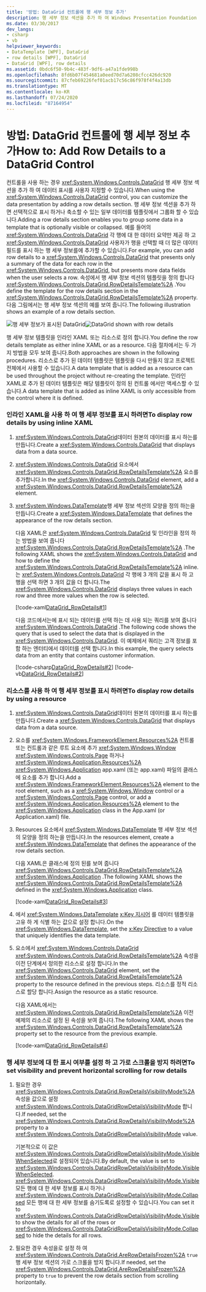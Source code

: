 ```yaml
---
title: '방법: DataGrid 컨트롤에 행 세부 정보 추가'
description: 행 세부 정보 섹션을 추가 하 여 Windows Presentation Foundation DataGrid 컨트롤을 사용할 때 데이터 프레젠테이션을 사용자 지정 하는 방법을 알아봅니다.
ms.date: 03/30/2017
dev_langs:
- csharp
- vb
helpviewer_keywords:
- DataTemplate [WPF], DataGrid
- row details [WPF], DataGrid
- DataGrid [WPF], row details
ms.assetid: 0bdc6f50-9b4c-483f-9df6-a47a1fde998b
ms.openlocfilehash: 8fd6b07f454681a0eed70d7a6208cfcc426dc920
ms.sourcegitcommit: 87cfeb69226fef01acb17c56c86f978f4f4a13db
ms.translationtype: MT
ms.contentlocale: ko-KR
ms.lasthandoff: 07/24/2020
ms.locfileid: "87164954"
---
```

# <a name="how-to-add-row-details-to-a-datagrid-control"></a><span data-ttu-id="0a704-103">방법: DataGrid 컨트롤에 행 세부 정보 추가</span><span class="sxs-lookup"><span data-stu-id="0a704-103">How to: Add Row Details to a DataGrid Control</span></span>
<span data-ttu-id="0a704-104">컨트롤을 사용 하는 경우 <xref:System.Windows.Controls.DataGrid> 행 세부 정보 섹션을 추가 하 여 데이터 표시를 사용자 지정할 수 있습니다.</span><span class="sxs-lookup"><span data-stu-id="0a704-104">When using the <xref:System.Windows.Controls.DataGrid> control, you can customize the data presentation by adding a row details section.</span></span> <span data-ttu-id="0a704-105">행 세부 정보 섹션을 추가 하면 선택적으로 표시 하거나 축소할 수 있는 일부 데이터를 템플릿에서 그룹화 할 수 있습니다.</span><span class="sxs-lookup"><span data-stu-id="0a704-105">Adding a row details section enables you to group some data in a template that is optionally visible or collapsed.</span></span> <span data-ttu-id="0a704-106">예를 들어의 <xref:System.Windows.Controls.DataGrid> 각 행에 대 한 데이터 요약만 제공 하 고 <xref:System.Windows.Controls.DataGrid> 사용자가 행을 선택할 때 더 많은 데이터 필드를 표시 하는 행 세부 정보를에 추가할 수 있습니다.</span><span class="sxs-lookup"><span data-stu-id="0a704-106">For example, you can add row details to a <xref:System.Windows.Controls.DataGrid> that presents only a summary of the data for each row in the <xref:System.Windows.Controls.DataGrid>, but presents more data fields when the user selects a row.</span></span> <span data-ttu-id="0a704-107">속성에서 행 세부 정보 섹션의 템플릿을 정의 합니다 <xref:System.Windows.Controls.DataGrid.RowDetailsTemplate%2A> .</span><span class="sxs-lookup"><span data-stu-id="0a704-107">You define the template for the row details section in the <xref:System.Windows.Controls.DataGrid.RowDetailsTemplate%2A> property.</span></span> <span data-ttu-id="0a704-108">다음 그림에서는 행 세부 정보 섹션의 예를 보여 줍니다.</span><span class="sxs-lookup"><span data-stu-id="0a704-108">The following illustration shows an example of a row details section.</span></span>  
  
 <span data-ttu-id="0a704-109">![행 세부 정보가 표시된 DataGrid](./media/ndp-rowdetails.png "NDP_RowDetails")</span><span class="sxs-lookup"><span data-stu-id="0a704-109">![DataGrid shown with row details](./media/ndp-rowdetails.png "NDP_RowDetails")</span></span>  
  
 <span data-ttu-id="0a704-110">행 세부 정보 템플릿을 인라인 XAML 또는 리소스로 정의 합니다.</span><span class="sxs-lookup"><span data-stu-id="0a704-110">You define the row details template as either inline XAML or as a resource.</span></span> <span data-ttu-id="0a704-111">다음 절차에서는 두 가지 방법을 모두 보여 줍니다.</span><span class="sxs-lookup"><span data-stu-id="0a704-111">Both approaches are shown in the following procedures.</span></span> <span data-ttu-id="0a704-112">리소스로 추가 된 데이터 템플릿은 템플릿을 다시 만들지 않고 프로젝트 전체에서 사용할 수 있습니다.</span><span class="sxs-lookup"><span data-stu-id="0a704-112">A data template that is added as a resource can be used throughout the project without re-creating the template.</span></span> <span data-ttu-id="0a704-113">인라인 XAML로 추가 된 데이터 템플릿은 해당 템플릿이 정의 된 컨트롤 에서만 액세스할 수 있습니다.</span><span class="sxs-lookup"><span data-stu-id="0a704-113">A data template that is added as inline XAML is only accessible from the control where it is defined.</span></span>  
  
### <a name="to-display-row-details-by-using-inline-xaml"></a><span data-ttu-id="0a704-114">인라인 XAML을 사용 하 여 행 세부 정보를 표시 하려면</span><span class="sxs-lookup"><span data-stu-id="0a704-114">To display row details by using inline XAML</span></span>  
  
1. <span data-ttu-id="0a704-115"><xref:System.Windows.Controls.DataGrid>데이터 원본의 데이터를 표시 하는를 만듭니다.</span><span class="sxs-lookup"><span data-stu-id="0a704-115">Create a <xref:System.Windows.Controls.DataGrid> that displays data from a data source.</span></span>  
  
2. <span data-ttu-id="0a704-116"><xref:System.Windows.Controls.DataGrid> 요소에서 <xref:System.Windows.Controls.DataGrid.RowDetailsTemplate%2A> 요소를 추가합니다.</span><span class="sxs-lookup"><span data-stu-id="0a704-116">In the <xref:System.Windows.Controls.DataGrid> element, add a <xref:System.Windows.Controls.DataGrid.RowDetailsTemplate%2A> element.</span></span>  
  
3. <span data-ttu-id="0a704-117"><xref:System.Windows.DataTemplate>행 세부 정보 섹션의 모양을 정의 하는을 만듭니다.</span><span class="sxs-lookup"><span data-stu-id="0a704-117">Create a <xref:System.Windows.DataTemplate> that defines the appearance of the row details section.</span></span>  
  
     <span data-ttu-id="0a704-118">다음 XAML은 <xref:System.Windows.Controls.DataGrid> 및 인라인을 정의 하는 방법을 보여 줍니다 <xref:System.Windows.Controls.DataGrid.RowDetailsTemplate%2A> .</span><span class="sxs-lookup"><span data-stu-id="0a704-118">The following XAML shows the <xref:System.Windows.Controls.DataGrid> and how to define the <xref:System.Windows.Controls.DataGrid.RowDetailsTemplate%2A> inline.</span></span> <span data-ttu-id="0a704-119">는 <xref:System.Windows.Controls.DataGrid> 각 행에 3 개의 값을 표시 하 고 행을 선택 하면 3 개의 값을 더 합니다.</span><span class="sxs-lookup"><span data-stu-id="0a704-119">The <xref:System.Windows.Controls.DataGrid> displays three values in each row and three more values when the row is selected.</span></span>  
  
     [!code-xaml[DataGrid_RowDetails#1](~/samples/snippets/csharp/VS_Snippets_Wpf/datagrid_rowdetails/cs/mainwindow.xaml#1)]  
  
     <span data-ttu-id="0a704-120">다음 코드에서는에 표시 되는 데이터를 선택 하는 데 사용 되는 쿼리를 보여 줍니다 <xref:System.Windows.Controls.DataGrid> .</span><span class="sxs-lookup"><span data-stu-id="0a704-120">The following code shows the query that is used to select the data that is displayed in the <xref:System.Windows.Controls.DataGrid>.</span></span> <span data-ttu-id="0a704-121">이 예제에서 쿼리는 고객 정보를 포함 하는 엔터티에서 데이터를 선택 합니다.</span><span class="sxs-lookup"><span data-stu-id="0a704-121">In this example, the query selects data from an entity that contains customer information.</span></span>  
  
     [!code-csharp[DataGrid_RowDetails#2](~/samples/snippets/csharp/VS_Snippets_Wpf/datagrid_rowdetails/cs/mainwindow.xaml.cs#2)]
     [!code-vb[DataGrid_RowDetails#2](~/samples/snippets/visualbasic/VS_Snippets_Wpf/datagrid_rowdetails/vb/mainwindow.xaml.vb#2)]  
  
### <a name="to-display-row-details-by-using-a-resource"></a><span data-ttu-id="0a704-122">리소스를 사용 하 여 행 세부 정보를 표시 하려면</span><span class="sxs-lookup"><span data-stu-id="0a704-122">To display row details by using a resource</span></span>  
  
1. <span data-ttu-id="0a704-123"><xref:System.Windows.Controls.DataGrid>데이터 원본의 데이터를 표시 하는를 만듭니다.</span><span class="sxs-lookup"><span data-stu-id="0a704-123">Create a <xref:System.Windows.Controls.DataGrid> that displays data from a data source.</span></span>  
  
2. <span data-ttu-id="0a704-124">요소를 <xref:System.Windows.FrameworkElement.Resources%2A> 컨트롤 또는 컨트롤과 같은 루트 요소에 추가 <xref:System.Windows.Window> <xref:System.Windows.Controls.Page> 하거나 <xref:System.Windows.Application.Resources%2A> <xref:System.Windows.Application> app.xaml (또는 app.xaml) 파일의 클래스에 요소를 추가 합니다.</span><span class="sxs-lookup"><span data-stu-id="0a704-124">Add a <xref:System.Windows.FrameworkElement.Resources%2A> element to the root element, such as a <xref:System.Windows.Window> control or a <xref:System.Windows.Controls.Page> control, or add a <xref:System.Windows.Application.Resources%2A> element to the <xref:System.Windows.Application> class in the App.xaml (or Application.xaml) file.</span></span>  
  
3. <span data-ttu-id="0a704-125">Resources 요소에서 <xref:System.Windows.DataTemplate> 행 세부 정보 섹션의 모양을 정의 하는을 만듭니다.</span><span class="sxs-lookup"><span data-stu-id="0a704-125">In the resources element, create a <xref:System.Windows.DataTemplate> that defines the appearance of the row details section.</span></span>  
  
     <span data-ttu-id="0a704-126">다음 XAML은 클래스에 정의 된를 보여 줍니다 <xref:System.Windows.Controls.DataGrid.RowDetailsTemplate%2A> <xref:System.Windows.Application> .</span><span class="sxs-lookup"><span data-stu-id="0a704-126">The following XAML shows the <xref:System.Windows.Controls.DataGrid.RowDetailsTemplate%2A> defined in the <xref:System.Windows.Application> class.</span></span>  
  
     [!code-xaml[DataGrid_RowDetails#3](~/samples/snippets/csharp/VS_Snippets_Wpf/datagrid_rowdetails/cs/app.xaml#3)]  
  
4. <span data-ttu-id="0a704-127">에서 <xref:System.Windows.DataTemplate> [x:Key 지시어](../../../desktop-wpf/xaml-services/xkey-directive.md) 를 데이터 템플릿을 고유 하 게 식별 하는 값으로 설정 합니다.</span><span class="sxs-lookup"><span data-stu-id="0a704-127">On the <xref:System.Windows.DataTemplate>, set the [x:Key Directive](../../../desktop-wpf/xaml-services/xkey-directive.md) to a value that uniquely identifies the data template.</span></span>  
  
5. <span data-ttu-id="0a704-128">요소에서 <xref:System.Windows.Controls.DataGrid> <xref:System.Windows.Controls.DataGrid.RowDetailsTemplate%2A> 속성을 이전 단계에서 정의한 리소스로 설정 합니다.</span><span class="sxs-lookup"><span data-stu-id="0a704-128">In the <xref:System.Windows.Controls.DataGrid> element, set the <xref:System.Windows.Controls.DataGrid.RowDetailsTemplate%2A> property to the resource defined in the previous steps.</span></span> <span data-ttu-id="0a704-129">리소스를 정적 리소스로 할당 합니다.</span><span class="sxs-lookup"><span data-stu-id="0a704-129">Assign the resource as a static resource.</span></span>  
  
     <span data-ttu-id="0a704-130">다음 XAML에서는 <xref:System.Windows.Controls.DataGrid.RowDetailsTemplate%2A> 이전 예제의 리소스로 설정 된 속성을 보여 줍니다.</span><span class="sxs-lookup"><span data-stu-id="0a704-130">The following XAML shows the <xref:System.Windows.Controls.DataGrid.RowDetailsTemplate%2A> property set to the resource from the previous example.</span></span>  
  
     [!code-xaml[DataGrid_RowDetails#4](~/samples/snippets/csharp/VS_Snippets_Wpf/datagrid_rowdetails/cs/window2.xaml#4)]  
  
### <a name="to-set-visibility-and-prevent-horizontal-scrolling-for-row-details"></a><span data-ttu-id="0a704-131">행 세부 정보에 대 한 표시 여부를 설정 하 고 가로 스크롤을 방지 하려면</span><span class="sxs-lookup"><span data-stu-id="0a704-131">To set visibility and prevent horizontal scrolling for row details</span></span>  
  
1. <span data-ttu-id="0a704-132">필요한 경우 <xref:System.Windows.Controls.DataGrid.RowDetailsVisibilityMode%2A> 속성을 값으로 설정 <xref:System.Windows.Controls.DataGridRowDetailsVisibilityMode> 합니다.</span><span class="sxs-lookup"><span data-stu-id="0a704-132">If needed, set the <xref:System.Windows.Controls.DataGrid.RowDetailsVisibilityMode%2A> property to a <xref:System.Windows.Controls.DataGridRowDetailsVisibilityMode> value.</span></span>  
  
     <span data-ttu-id="0a704-133">기본적으로 이 값은 <xref:System.Windows.Controls.DataGridRowDetailsVisibilityMode.VisibleWhenSelected>로 설정되어 있습니다.</span><span class="sxs-lookup"><span data-stu-id="0a704-133">By default, the value is set to <xref:System.Windows.Controls.DataGridRowDetailsVisibilityMode.VisibleWhenSelected>.</span></span> <span data-ttu-id="0a704-134"><xref:System.Windows.Controls.DataGridRowDetailsVisibilityMode.Visible>모든 행에 대 한 세부 정보를 표시 하거나 <xref:System.Windows.Controls.DataGridRowDetailsVisibilityMode.Collapsed> 모든 행에 대 한 세부 정보를 숨기도록로 설정할 수 있습니다.</span><span class="sxs-lookup"><span data-stu-id="0a704-134">You can set it to <xref:System.Windows.Controls.DataGridRowDetailsVisibilityMode.Visible> to show the details for all of the rows or <xref:System.Windows.Controls.DataGridRowDetailsVisibilityMode.Collapsed> to hide the details for all rows.</span></span>  
  
2. <span data-ttu-id="0a704-135">필요한 경우 속성을로 설정 하 여 <xref:System.Windows.Controls.DataGrid.AreRowDetailsFrozen%2A> `true` 행 세부 정보 섹션의 가로 스크롤을 방지 합니다.</span><span class="sxs-lookup"><span data-stu-id="0a704-135">If needed, set the <xref:System.Windows.Controls.DataGrid.AreRowDetailsFrozen%2A> property to `true` to prevent the row details section from scrolling horizontally.</span></span>
